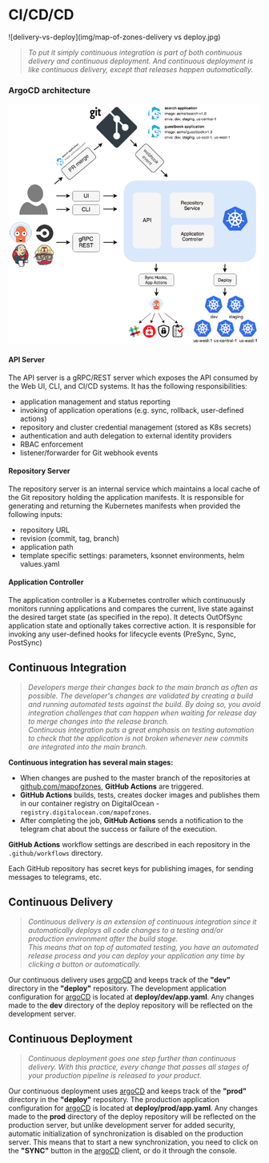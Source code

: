 # CI/CD/CD

![delivery-vs-deploy](img/map-of-zones-delivery vs deploy.jpg)

>*To put it simply continuous integration is part of both continuous delivery and continuous deployment. And continuous deployment is like continuous delivery, except that releases happen automatically.*

### ArgoCD architecture

![delivery-vs-deploy](img/argocd_architecture.png)

#### API Server

The API server is a gRPC/REST server which exposes the API consumed by the Web UI, CLI, and CI/CD systems. It has the following responsibilities:

* application management and status reporting
* invoking of application operations (e.g. sync, rollback, user-defined actions)
* repository and cluster credential management (stored as K8s secrets)
* authentication and auth delegation to external identity providers
* RBAC enforcement
* listener/forwarder for Git webhook events

#### Repository Server

The repository server is an internal service which maintains a local cache of the Git repository holding the application manifests. It is responsible for generating and returning the Kubernetes manifests when provided the following inputs:

* repository URL
* revision (commit, tag, branch)
* application path
* template specific settings: parameters, ksonnet environments, helm values.yaml

#### Application Controller

The application controller is a Kubernetes controller which continuously monitors running applications and compares the current, live state against the desired target state (as specified in the repo). It detects OutOfSync application state and optionally takes corrective action. It is responsible for invoking any user-defined hooks for lifecycle events (PreSync, Sync, PostSync)

## Continuous Integration

>*Developers merge their changes back to the main branch as often as possible. The developer's changes are validated by creating a build and running automated tests against the build. By doing so, you avoid integration challenges that can happen when waiting for release day to merge changes into the release branch.*<br>
>*Continuous integration puts a great emphasis on testing automation to check that the application is not broken whenever new commits are integrated into the main branch.*


**Continuous integration has several main stages:**

* When changes are pushed to the master branch of the repositories at [github.com/mapofzones](https://github.com/mapofzones), **GitHub Actions** are triggered.
* **GitHub Actions** builds, tests, creates docker images and publishes them in our container registry on DigitalOcean - `registry.digitalocean.com/mapofzones`.
* After completing the job, **GitHub Actions** sends a notification to the telegram chat about the success or failure of the execution.

**GitHub Actions** workflow settings are described in each repository in the `.github/workflows` directory.

Each GitHub repository has secret keys for publishing images, for sending messages to telegrams, etc.

## Continuous Delivery

>*Continuous delivery is an extension of continuous integration since it automatically deploys all code changes to a testing and/or production environment after the build stage.*<br>
>*This means that on top of automated testing, you have an automated release process and you can deploy your application any time by clicking a button or automatically.*

Our continuous delivery uses [argoCD](ci&cd&cd.md#argocd-architecture) and keeps track of the **"dev"** directory in the **"deploy"** repository. The development application configuration for [argoCD](ci&cd&cd.md#argocd-architecture) is located at **deploy/dev/app.yaml**. Any changes made to the **dev** directory of the deploy repository will be reflected on the development server.

## Continuous Deployment

>*Continuous deployment goes one step further than continuous delivery. With this practice, every change that passes all stages of your production pipeline is released to your product.*

Our continuous deployment uses [argoCD](ci&cd&cd.md#argocd-architecture) and keeps track of the **"prod"** directory in the **"deploy"** repository. The production application configuration for [argoCD](ci&cd&cd.md#argocd-architecture) is located at **deploy/prod/app.yaml**. Any changes made to the **prod** directory of the deploy repository will be reflected on the production server, but unlike development server for added security, automatic initialization of synchronization is disabled on the production server. This means that to start a new synchronization, you need to click on the **"SYNC"** button in the [argoCD](ci&cd&cd.md#argocd-architecture) client, or do it through the console.
